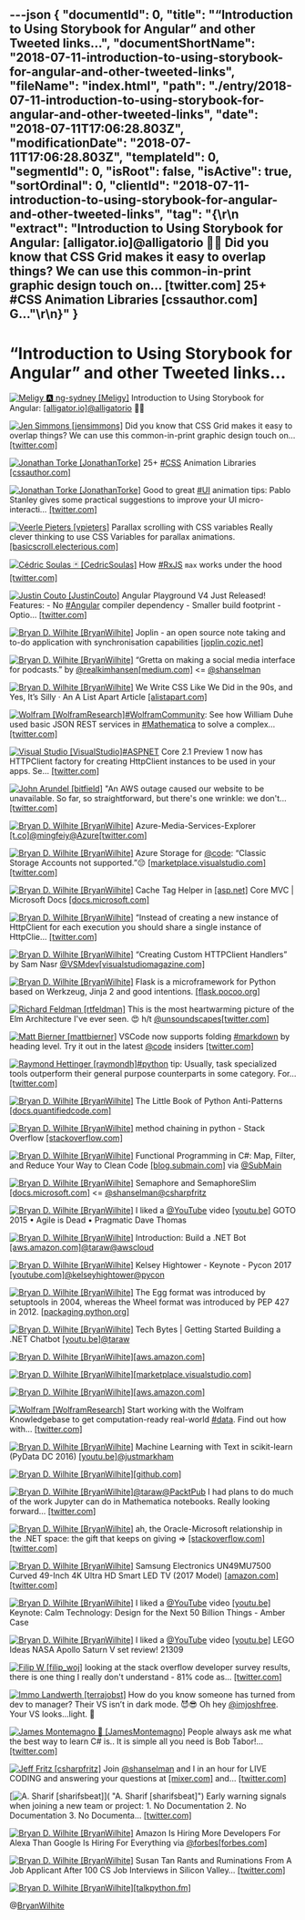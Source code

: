 ---json
{
  "documentId": 0,
  "title": "“Introduction to Using Storybook for Angular” and other Tweeted links…",
  "documentShortName": "2018-07-11-introduction-to-using-storybook-for-angular-and-other-tweeted-links",
  "fileName": "index.html",
  "path": "./entry/2018-07-11-introduction-to-using-storybook-for-angular-and-other-tweeted-links",
  "date": "2018-07-11T17:06:28.803Z",
  "modificationDate": "2018-07-11T17:06:28.803Z",
  "templateId": 0,
  "segmentId": 0,
  "isRoot": false,
  "isActive": true,
  "sortOrdinal": 0,
  "clientId": "2018-07-11-introduction-to-using-storybook-for-angular-and-other-tweeted-links",
  "tag": "{\r\n  \"extract\": \"Introduction to Using Storybook for Angular: [alligator.io]@alligatorio 🎉🐊 Did you know that CSS Grid makes it easy to overlap things? We can use this common-in-print graphic design touch on… [twitter.com] 25+ #CSS Animation Libraries [cssauthor.com] G...\"\r\n}"
}
---

# “Introduction to Using Storybook for Angular” and other Tweeted links…

[<img alt="Meligy 🅰️ ng-sydney [Meligy]" src="https://songhay.blob.core.windows.net/shared-social-twitter/Meligy.jpeg">](https://www.gurustop.net/ "Meligy 🅰️ ng-sydney [Meligy]") Introduction to Using Storybook for Angular: [[alligator.io]](https://alligator.io/angular/storybook-angular/)[@alligatorio](http://twitter.com/alligatorio) 🎉🐊

[<img alt="Jen Simmons [jensimmons]" src="https://songhay.blob.core.windows.net/shared-social-twitter/jensimmons.jpg">](http://youtube.com/layoutland "Jen Simmons [jensimmons]") Did you know that CSS Grid makes it easy to overlap things? We can use this common-in-print graphic design touch on… [[twitter.com]](https://twitter.com/i/web/status/973907498360033280)

[<img alt="Jonathan Torke [JonathanTorke]" src="https://songhay.blob.core.windows.net/shared-social-twitter/JonathanTorke.jpg">](https://pixeltuner.de/newsletter/ "Jonathan Torke [JonathanTorke]") 25+ [#CSS](http://twitter.com/search?q=%23CSS) Animation Libraries [[cssauthor.com]](https://cssauthor.com/css-animation-libraries/)

[<img alt="Jonathan Torke [JonathanTorke]" src="https://songhay.blob.core.windows.net/shared-social-twitter/JonathanTorke.jpg">](https://pixeltuner.de/newsletter/ "Jonathan Torke [JonathanTorke]") Good to great [#UI](http://twitter.com/search?q=%23UI) animation tips: Pablo Stanley gives some practical suggestions to improve your UI micro-interacti… [[twitter.com]](https://twitter.com/i/web/status/974048024182906881)

[<img alt="Veerle Pieters [vpieters]" src="https://songhay.blob.core.windows.net/shared-social-twitter/vpieters.png">](http://veerle.duoh.com/ "Veerle Pieters [vpieters]") Parallax scrolling with CSS variables Really clever thinking to use CSS Variables for parallax animations. [[basicscroll.electerious.com]](https://basicscroll.electerious.com)

[<img alt="Cédric Soulas 🃏 [CedricSoulas]" src="https://songhay.blob.core.windows.net/shared-social-twitter/CedricSoulas.jpg">](http://reactive.how/ "Cédric Soulas 🃏 [CedricSoulas]") How [#RxJS](http://twitter.com/search?q=%23RxJS) `max` works under the hood [[twitter.com]](https://twitter.com/CedricSoulas/status/973280725469417474/photo/1)

[<img alt="Justin Couto [JustinCouto]" src="https://songhay.blob.core.windows.net/shared-social-twitter/JustinCouto.jpeg">](http://www.socreate.it/ "Justin Couto [JustinCouto]") Angular Playground V4 Just Released! Features: - No [#Angular](http://twitter.com/search?q=%23Angular) compiler dependency - Smaller build footprint - Optio… [[twitter.com]](https://twitter.com/i/web/status/974346187137458176)

[<img alt="Bryan D. Wilhite [BryanWilhite]" src="https://songhay.blob.core.windows.net/shared-social-twitter/BryanWilhite.jpeg">](http://songhayblog.azurewebsites.net/ "Bryan D. Wilhite [BryanWilhite]") Joplin - an open source note taking and to-do application with synchronisation capabilities [[joplin.cozic.net]](http://joplin.cozic.net/)

[<img alt="Bryan D. Wilhite [BryanWilhite]" src="https://songhay.blob.core.windows.net/shared-social-twitter/BryanWilhite.jpeg">](http://songhayblog.azurewebsites.net/ "Bryan D. Wilhite [BryanWilhite]") “Gretta on making a social media interface for podcasts.” by [@realkimhansen](http://twitter.com/realkimhansen)[[medium.com]](https://medium.com/matter-driven-narrative/signl-fm-on-making-a-social-media-interface-for-podcasts-9e1d16667f1) <= [@shanselman](http://twitter.com/shanselman)

[<img alt="Bryan D. Wilhite [BryanWilhite]" src="https://songhay.blob.core.windows.net/shared-social-twitter/BryanWilhite.jpeg">](http://songhayblog.azurewebsites.net/ "Bryan D. Wilhite [BryanWilhite]") We Write CSS Like We Did in the 90s, and Yes, It’s Silly · An A List Apart Article [[alistapart.com]](http://alistapart.com/article/we-write-css-like-we-did-in-the-90s-and-yes-its-silly)

[<img alt="Wolfram [WolframResearch]" src="https://songhay.blob.core.windows.net/shared-social-twitter/WolframResearch.png">](http://www.wolfram.com/ "Wolfram [WolframResearch]")[#WolframCommunity](http://twitter.com/search?q=%23WolframCommunity): See how William Duhe used basic JSON REST services in [#Mathematica](http://twitter.com/search?q=%23Mathematica) to solve a complex… [[twitter.com]](https://twitter.com/i/web/status/973564850784829440)

[<img alt="Visual Studio [VisualStudio]" src="https://songhay.blob.core.windows.net/shared-social-twitter/VisualStudio.jpg">](http://www.visualstudio.com/ "Visual Studio [VisualStudio]")[#ASPNET](http://twitter.com/search?q=%23ASPNET) Core 2.1 Preview 1 now has HTTPClient factory for creating HttpClient instances to be used in your apps. Se… [[twitter.com]](https://twitter.com/i/web/status/973616937317126144)

[<img alt="John Arundel [bitfield]" src="https://songhay.blob.core.windows.net/shared-social-twitter/bitfield.jpeg">](http://bitfieldconsulting.com/about "John Arundel [bitfield]") "An AWS outage caused our website to be unavailable. So far, so straightforward, but there's one wrinkle: we don't… [[twitter.com]](https://twitter.com/i/web/status/973924754007699456)

[<img alt="Bryan D. Wilhite [BryanWilhite]" src="https://songhay.blob.core.windows.net/shared-social-twitter/BryanWilhite.jpeg">](http://songhayblog.azurewebsites.net/ "Bryan D. Wilhite [BryanWilhite]") Azure-Media-Services-Explorer [[t.co]](https://t.co/rONwZaliLu<=)[@mingfeiy](http://twitter.com/mingfeiy)[@Azure](http://twitter.com/Azure)[[twitter.com]](https://twitter.com/BryanWilhite/status/974459483974848513/photo/1)

[<img alt="Bryan D. Wilhite [BryanWilhite]" src="https://songhay.blob.core.windows.net/shared-social-twitter/BryanWilhite.jpeg">](http://songhayblog.azurewebsites.net/ "Bryan D. Wilhite [BryanWilhite]") Azure Storage for [@code](http://twitter.com/code): “Classic Storage Accounts not supported.”😔 [[marketplace.visualstudio.com]](https://marketplace.visualstudio.com/items?itemName=ms-azuretools.vscode-azurestorage)[[twitter.com]](https://twitter.com/BryanWilhite/status/974460769034108929/photo/1)

[<img alt="Bryan D. Wilhite [BryanWilhite]" src="https://songhay.blob.core.windows.net/shared-social-twitter/BryanWilhite.jpeg">](http://songhayblog.azurewebsites.net/ "Bryan D. Wilhite [BryanWilhite]") Cache Tag Helper in [[asp.net]](http://ASP.NET) Core MVC | Microsoft Docs [[docs.microsoft.com]](https://docs.microsoft.com/en-us/aspnet/core/mvc/views/tag-helpers/built-in/cache-tag-helper?WT.mc_id=twitter)

[<img alt="Bryan D. Wilhite [BryanWilhite]" src="https://songhay.blob.core.windows.net/shared-social-twitter/BryanWilhite.jpeg">](http://songhayblog.azurewebsites.net/ "Bryan D. Wilhite [BryanWilhite]") “Instead of creating a new instance of HttpClient for each execution you should share a single instance of HttpClie… [[twitter.com]](https://twitter.com/i/web/status/974476290471284736)

[<img alt="Bryan D. Wilhite [BryanWilhite]" src="https://songhay.blob.core.windows.net/shared-social-twitter/BryanWilhite.jpeg">](http://songhayblog.azurewebsites.net/ "Bryan D. Wilhite [BryanWilhite]") “Creating Custom HTTPClient Handlers” by Sam Nasr [@VSMdev](http://twitter.com/VSMdev)[[visualstudiomagazine.com]](https://visualstudiomagazine.com/articles/2014/08/01/creating-custom-httpclient-handlers.aspx)

[<img alt="Bryan D. Wilhite [BryanWilhite]" src="https://songhay.blob.core.windows.net/shared-social-twitter/BryanWilhite.jpeg">](http://songhayblog.azurewebsites.net/ "Bryan D. Wilhite [BryanWilhite]") Flask is a microframework for Python based on Werkzeug, Jinja 2 and good intentions. [[flask.pocoo.org]](http://flask.pocoo.org/)

[<img alt="Richard Feldman [rtfeldman]" src="https://songhay.blob.core.windows.net/shared-social-twitter/rtfeldman.jpg">](https://www.manning.com/books/elm-in-action?a_aid=elm_in_action&a_bid=b15edc5c "Richard Feldman [rtfeldman]") This is the most heartwarming picture of the Elm Architecture I've ever seen. 😍 h/t [@unsoundscapes](http://twitter.com/unsoundscapes)[[twitter.com]](https://twitter.com/rtfeldman/status/973382389035618304/photo/1)

[<img alt="Matt Bierner [mattbierner]" src="https://songhay.blob.core.windows.net/shared-social-twitter/mattbierner.jpg">](https://blog.mattbierner.com/ "Matt Bierner [mattbierner]") VSCode now supports folding [#markdown](http://twitter.com/search?q=%23markdown) by heading level. Try it out in the latest [@code](http://twitter.com/code) insiders [[twitter.com]](https://twitter.com/mattbierner/status/973673385384329216/photo/1)

[<img alt="Raymond Hettinger [raymondh]" src="https://songhay.blob.core.windows.net/shared-social-twitter/raymondh.jpg">](https://rhettinger.wordpress.com/ "Raymond Hettinger [raymondh]")[#python](http://twitter.com/search?q=%23python) tip: Usually, task specialized tools outperform their general purpose counterparts in some category. For… [[twitter.com]](https://twitter.com/i/web/status/974018651308179456)

[<img alt="Bryan D. Wilhite [BryanWilhite]" src="https://songhay.blob.core.windows.net/shared-social-twitter/BryanWilhite.jpeg">](http://songhayblog.azurewebsites.net/ "Bryan D. Wilhite [BryanWilhite]") The Little Book of Python Anti-Patterns [[docs.quantifiedcode.com]](https://docs.quantifiedcode.com/python-anti-patterns/index.html)

[<img alt="Bryan D. Wilhite [BryanWilhite]" src="https://songhay.blob.core.windows.net/shared-social-twitter/BryanWilhite.jpeg">](http://songhayblog.azurewebsites.net/ "Bryan D. Wilhite [BryanWilhite]") method chaining in python - Stack Overflow [[stackoverflow.com]](https://stackoverflow.com/questions/12172934/method-chaining-in-python)

[<img alt="Bryan D. Wilhite [BryanWilhite]" src="https://songhay.blob.core.windows.net/shared-social-twitter/BryanWilhite.jpeg">](http://songhayblog.azurewebsites.net/ "Bryan D. Wilhite [BryanWilhite]") Functional Programming in C#: Map, Filter, and Reduce Your Way to Clean Code [[blog.submain.com]](https://blog.submain.com/csharp-functional-programming/) via [@SubMain](http://twitter.com/SubMain)

[<img alt="Bryan D. Wilhite [BryanWilhite]" src="https://songhay.blob.core.windows.net/shared-social-twitter/BryanWilhite.jpeg">](http://songhayblog.azurewebsites.net/ "Bryan D. Wilhite [BryanWilhite]") Semaphore and SemaphoreSlim [[docs.microsoft.com]](https://docs.microsoft.com/en-us/dotnet/standard/threading/semaphore-and-semaphoreslim) <= [@shanselman](http://twitter.com/shanselman)[@csharpfritz](http://twitter.com/csharpfritz)

[<img alt="Bryan D. Wilhite [BryanWilhite]" src="https://songhay.blob.core.windows.net/shared-social-twitter/BryanWilhite.jpeg">](http://songhayblog.azurewebsites.net/ "Bryan D. Wilhite [BryanWilhite]") I liked a [@YouTube](http://twitter.com/YouTube) video [[youtu.be]](http://youtu.be/a-BOSpxYJ9M?a) GOTO 2015 • Agile is Dead • Pragmatic Dave Thomas

[<img alt="Bryan D. Wilhite [BryanWilhite]" src="https://songhay.blob.core.windows.net/shared-social-twitter/BryanWilhite.jpeg">](http://songhayblog.azurewebsites.net/ "Bryan D. Wilhite [BryanWilhite]") Introduction: Build a .NET Bot [[aws.amazon.com]](https://aws.amazon.com/net/build-a-bot/)[@taraw](http://twitter.com/taraw)[@awscloud](http://twitter.com/awscloud)

[<img alt="Bryan D. Wilhite [BryanWilhite]" src="https://songhay.blob.core.windows.net/shared-social-twitter/BryanWilhite.jpeg">](http://songhayblog.azurewebsites.net/ "Bryan D. Wilhite [BryanWilhite]") Kelsey Hightower - Keynote - Pycon 2017 [[youtube.com]](https://www.youtube.com/watch?v=u_iAXzy3xBA)[@kelseyhightower](http://twitter.com/kelseyhightower)[@pycon](http://twitter.com/pycon)

[<img alt="Bryan D. Wilhite [BryanWilhite]" src="https://songhay.blob.core.windows.net/shared-social-twitter/BryanWilhite.jpeg">](http://songhayblog.azurewebsites.net/ "Bryan D. Wilhite [BryanWilhite]") The Egg format was introduced by setuptools in 2004, whereas the Wheel format was introduced by PEP 427 in 2012. [[packaging.python.org]](https://packaging.python.org/discussions/wheel-vs-egg/)

[<img alt="Bryan D. Wilhite [BryanWilhite]" src="https://songhay.blob.core.windows.net/shared-social-twitter/BryanWilhite.jpeg">](http://songhayblog.azurewebsites.net/ "Bryan D. Wilhite [BryanWilhite]") Tech Bytes | Getting Started Building a .NET Chatbot [[youtu.be]](https://youtu.be/CYdOsrovWTE)[@taraw](http://twitter.com/taraw)

[<img alt="Bryan D. Wilhite [BryanWilhite]" src="https://songhay.blob.core.windows.net/shared-social-twitter/BryanWilhite.jpeg">](http://songhayblog.azurewebsites.net/ "Bryan D. Wilhite [BryanWilhite]")[[aws.amazon.com]](https://aws.amazon.com/vsts/)

[<img alt="Bryan D. Wilhite [BryanWilhite]" src="https://songhay.blob.core.windows.net/shared-social-twitter/BryanWilhite.jpeg">](http://songhayblog.azurewebsites.net/ "Bryan D. Wilhite [BryanWilhite]")[[marketplace.visualstudio.com]](https://marketplace.visualstudio.com/items?itemName=AmazonWebServices.aws-vsts-tools)

[<img alt="Bryan D. Wilhite [BryanWilhite]" src="https://songhay.blob.core.windows.net/shared-social-twitter/BryanWilhite.jpeg">](http://songhayblog.azurewebsites.net/ "Bryan D. Wilhite [BryanWilhite]")[[aws.amazon.com]](https://aws.amazon.com/elasticbeanstalk/)

[<img alt="Wolfram [WolframResearch]" src="https://songhay.blob.core.windows.net/shared-social-twitter/WolframResearch.png">](http://www.wolfram.com/ "Wolfram [WolframResearch]") Start working with the Wolfram Knowledgebase to get computation-ready real-world [#data](http://twitter.com/search?q=%23data). Find out how with… [[twitter.com]](https://twitter.com/i/web/status/974340716485922816)

[<img alt="Bryan D. Wilhite [BryanWilhite]" src="https://songhay.blob.core.windows.net/shared-social-twitter/BryanWilhite.jpeg">](http://songhayblog.azurewebsites.net/ "Bryan D. Wilhite [BryanWilhite]") Machine Learning with Text in scikit-learn (PyData DC 2016) [[youtu.be]](https://youtu.be/vTaxdJ6VYWE)[@justmarkham](http://twitter.com/justmarkham)

[<img alt="Bryan D. Wilhite [BryanWilhite]" src="https://songhay.blob.core.windows.net/shared-social-twitter/BryanWilhite.jpeg">](http://songhayblog.azurewebsites.net/ "Bryan D. Wilhite [BryanWilhite]")[[github.com]](https://github.com/justmarkham/pydata-dc-2016-tutorial)

[<img alt="Bryan D. Wilhite [BryanWilhite]" src="https://songhay.blob.core.windows.net/shared-social-twitter/BryanWilhite.jpeg">](http://songhayblog.azurewebsites.net/ "Bryan D. Wilhite [BryanWilhite]")[@taraw](http://twitter.com/taraw)[@PacktPub](http://twitter.com/PacktPub) I had plans to do much of the work Jupyter can do in Mathematica notebooks. Really looking forward… [[twitter.com]](https://twitter.com/i/web/status/973234848314802176)

[<img alt="Bryan D. Wilhite [BryanWilhite]" src="https://songhay.blob.core.windows.net/shared-social-twitter/BryanWilhite.jpeg">](http://songhayblog.azurewebsites.net/ "Bryan D. Wilhite [BryanWilhite]") ah, the Oracle-Microsoft relationship in the .NET space: the gift that keeps on giving => [[stackoverflow.com]](https://stackoverflow.com/questions/3866275/why-am-i-getting-an-ora-01722-invalid-number)[[twitter.com]](https://twitter.com/BryanWilhite/status/974068960164327424/photo/1)

[<img alt="Bryan D. Wilhite [BryanWilhite]" src="https://songhay.blob.core.windows.net/shared-social-twitter/BryanWilhite.jpeg">](http://songhayblog.azurewebsites.net/ "Bryan D. Wilhite [BryanWilhite]") Samsung Electronics UN49MU7500 Curved 49-Inch 4K Ultra HD Smart LED TV (2017 Model) [[amazon.com]](https://www.amazon.com/Samsung-Electronics-UN49MU7500-Curved-49-Inch/dp/B06XGD4DBW?psc=1&SubscriptionId=1SW6D7X6ZXXR92KVX0G2&tag=thekintespacec00&linkCode=xm2&camp=2025&creative=165953&creativeASIN=B06XGD4DBW)[[twitter.com]](https://twitter.com/BryanWilhite/status/974060932925071360/photo/1)

[<img alt="Bryan D. Wilhite [BryanWilhite]" src="https://songhay.blob.core.windows.net/shared-social-twitter/BryanWilhite.jpeg">](http://songhayblog.azurewebsites.net/ "Bryan D. Wilhite [BryanWilhite]") I liked a [@YouTube](http://twitter.com/YouTube) video [[youtu.be]](http://youtu.be/wKHa889Q5Uw?a) Keynote: Calm Technology: Design for the Next 50 Billion Things - Amber Case

[<img alt="Bryan D. Wilhite [BryanWilhite]" src="https://songhay.blob.core.windows.net/shared-social-twitter/BryanWilhite.jpeg">](http://songhayblog.azurewebsites.net/ "Bryan D. Wilhite [BryanWilhite]") I liked a [@YouTube](http://twitter.com/YouTube) video [[youtu.be]](http://youtu.be/Tulj5XmxunE?a) LEGO Ideas NASA Apollo Saturn V set review! 21309

[<img alt="Filip W [filip_woj]" src="https://songhay.blob.core.windows.net/shared-social-twitter/filip_woj.jpg">](http://www.strathweb.com/ "Filip W [filip_woj]") looking at the stack overflow developer survey results, there is one thing I really don't understand - 81% code as… [[twitter.com]](https://twitter.com/i/web/status/973827387405324289)

[<img alt="Immo Landwerth [terrajobst]" src="https://songhay.blob.core.windows.net/shared-social-twitter/terrajobst.jpg">](http://immo.landwerth.net/ "Immo Landwerth [terrajobst]") How do you know someone has turned from dev to manager? Their VS isn’t in dark mode. 😈😎 Oh hey [@imjoshfree](http://twitter.com/imjoshfree). Your VS looks...light. 😬

[<img alt="James Montemagno 🙈 [JamesMontemagno]" src="https://songhay.blob.core.windows.net/shared-social-twitter/JamesMontemagno.jpg">](http://montemagno.com/ "James Montemagno 🙈 [JamesMontemagno]") People always ask me what the best way to learn C# is.. It is simple all you need is Bob Tabor!… [[twitter.com]](https://twitter.com/i/web/status/974314674618380289)

[<img alt="Jeff Fritz [csharpfritz]" src="https://songhay.blob.core.windows.net/shared-social-twitter/csharpfritz.jpg">](http://jeffreyfritz.com/ "Jeff Fritz [csharpfritz]") Join [@shanselman](http://twitter.com/shanselman) and I in an hour for LIVE CODING and answering your questions at [[mixer.com]](http://Mixer.com/csharpfritz) and… [[twitter.com]](https://twitter.com/i/web/status/974269708391407619)

[<img alt="A. Sharif [sharifsbeat]" src="https://songhay.blob.core.windows.net/shared-social-twitter/sharifsbeat.jpg">]( "A. Sharif [sharifsbeat]") Early warning signals when joining a new team or project: 1. No Documentation 2. No Documentation 3. No Documenta… [[twitter.com]](https://twitter.com/i/web/status/974398174185054208)

[<img alt="Bryan D. Wilhite [BryanWilhite]" src="https://songhay.blob.core.windows.net/shared-social-twitter/BryanWilhite.jpeg">](http://songhayblog.azurewebsites.net/ "Bryan D. Wilhite [BryanWilhite]") Amazon Is Hiring More Developers For Alexa Than Google Is Hiring For Everything via [@forbes](http://twitter.com/forbes)[[forbes.com]](https://www.forbes.com/sites/johnkoetsier/2018/03/13/amazon-is-hiring-more-developers-for-alexa-than-google-is-hiring-for-everything/#43436ae91985)

[<img alt="Bryan D. Wilhite [BryanWilhite]" src="https://songhay.blob.core.windows.net/shared-social-twitter/BryanWilhite.jpeg">](http://songhayblog.azurewebsites.net/ "Bryan D. Wilhite [BryanWilhite]") Susan Tan Rants and Ruminations From A Job Applicant After 100 CS Job Interviews in Silicon Valley… [[twitter.com]](https://twitter.com/i/web/status/974434612175806464)

[<img alt="Bryan D. Wilhite [BryanWilhite]" src="https://songhay.blob.core.windows.net/shared-social-twitter/BryanWilhite.jpeg">](http://songhayblog.azurewebsites.net/ "Bryan D. Wilhite [BryanWilhite]")[[talkpython.fm]](https://talkpython.fm/episodes/show/123/lessons-from-100-straight-dev-job-interviews)

@[BryanWilhite](https://twitter.com/BryanWilhite)
